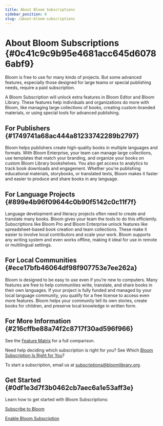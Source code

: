 ```yaml
---
title: About Bloom Subscriptions
sidebar_position: 0
slug: /about-bloom-subscriptions
---
```




# About Bloom Subscriptions {#0c41c9c9b95e4681acc645d60786abf9}


Bloom is free to use for many kinds of projects. But some advanced features, especially those designed for large teams or special publishing needs, require a paid subscription. 


A Bloom Subscription will unlock extra features in Bloom Editor and Bloom Library. These features help individuals and organizations do more with Bloom, like managing large collections of books, creating custom-branded materials, or using special tools for advanced publishing.


## For Publishers {#1749741a68ac444a81233742289b2797}


Bloom helps publishers create high-quality books in multiple languages and formats. With Bloom Enterprise, your team can manage large collections, use templates that match your branding, and organize your books on custom Bloom Library bookshelves. You also get access to analytics to track book downloads and engagement. Whether you're publishing educational materials, storybooks, or translated texts, Bloom makes it faster and easier to produce and share books in any language.


## For Language Projects {#899e4b96f09644c0b90f5142c0c11f7f}


Language development and literacy projects often need to create and translate many books. Bloom gives your team the tools to do this efficiently. Subscriptions like Bloom Pro and Bloom Enterprise unlock features like spreadsheet-based book creation and team collections. These make it easier to involve local contributors and scale your work. Bloom supports any writing system and even works offline, making it ideal for use in remote or multilingual settings.


## For Local Communities {#ece17bfb46064df98f907753e7ee262a}


Bloom is designed to be easy to use even if you’re new to computers. Many features are free to help communities write, translate, and share books in their own languages. If your project is fully funded and managed by your local language community, you qualify for a free license to access even more features. Bloom helps your community tell its own stories, create books for children, and preserve local knowledge in written form.


## For More Information {#216cffbe88a74f2c8717f30ad596f966}


See the [Feature Matrix](https://bloomlibrary.org/page/resources/page/feature-matrix) for a full comparison.


Need help deciding which subscription is right for you? See Which [Bloom Subscription Is Right for You](/which-subscription)?


To start a subscription, email us at [subscriptions@bloomlibrary.org](mailto:subscriptions@bloomlibrary.org).


## Get Started {#0df1e3d7f3b0462cb7aec6a1e53aff3e}


Learn how to get started with Bloom Subscriptions:


[Subscribe to Bloom ](/subscribe-bloom) 


[Enable Bloom Subscription](/enable-bloom-enterprise) 

